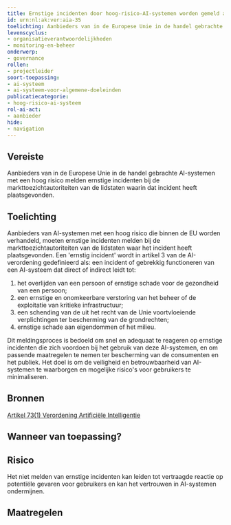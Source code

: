 ```yaml
---
title: Ernstige incidenten door hoog-risico-AI-systemen worden gemeld aan de toezichthouder
id: urn:nl:ak:ver:aia-35
toelichting: Aanbieders van in de Europese Unie in de handel gebrachte AI-systemen met een hoog risico melden ernstige incidenten bij de markttoezichtautoriteiten van de lidstaten waarin dat incident heeft plaatsgevonden.
levenscyclus:
- organisatieverantwoordelijkheden
- monitoring-en-beheer
onderwerp:
- governance
rollen:
- projectleider
soort-toepassing:
- ai-systeem
- ai-systeem-voor-algemene-doeleinden
publicatiecategorie:
- hoog-risico-ai-systeem
rol-ai-act:
- aanbieder
hide:
- navigation
---
```


<!-- tags -->
## Vereiste

Aanbieders van in de Europese Unie in de handel gebrachte AI-systemen met een hoog risico melden ernstige incidenten bij de markttoezichtautoriteiten van de lidstaten waarin dat incident heeft plaatsgevonden.

## Toelichting

Aanbieders van AI-systemen met een hoog risico die binnen de EU worden verhandeld, moeten ernstige incidenten melden bij de markttoezichtautoriteiten van de lidstaten waar het incident heeft plaatsgevonden.
Een 'ernstig incident' wordt in artikel 3 van de AI-verordening gedefinieerd als: een incident of gebrekkig functioneren van een AI-systeem dat direct of indirect leidt tot: 

1. het overlijden van een persoon of ernstige schade voor de gezondheid van een persoon;
2. een ernstige en onomkeerbare verstoring van het beheer of de exploitatie van kritieke infrastructuur;
3. een schending van de uit het recht van de Unie voortvloeiende verplichtingen ter bescherming van de grondrechten;
4. ernstige schade aan eigendommen of het milieu.

Dit meldingsproces is bedoeld om snel en adequaat te reageren op ernstige incidenten die zich voordoen bij het gebruik van deze AI-systemen, en om passende maatregelen te nemen ter bescherming van de consumenten en het publiek.
Het doel is om de veiligheid en betrouwbaarheid van AI-systemen te waarborgen en mogelijke risico's voor gebruikers te minimaliseren.

## Bronnen
[Artikel 73(1) Verordening Artificiële Intelligentie](https://eur-lex.europa.eu/legal-content/NL/TXT/HTML/?uri=OJ:L_202401689#d1e7117-1-1)

## Wanneer van toepassing? 
<!-- tags-ai-act -->


## Risico
Het niet melden van ernstige incidenten kan leiden tot vertraagde reactie op potentiële gevaren voor gebruikers en kan het vertrouwen in AI-systemen ondermijnen.

## Maatregelen

<!-- list_maatregelen vereiste/aia-37-melding-ernstige-incidenten no-search no-onderwerp no-rol no-levenscyclus -->
